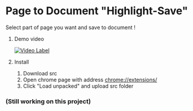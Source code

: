 # Page to Document "Highlight-Save"

Select part of page you want and save to document !


1. Demo video

    [![Video Label](http://img.youtube.com/vi/8zty4U6jumA/0.jpg)](https://www.youtube.com/watch?v=8zty4U6jumA)

2. Install

    1) Download src
    2) Open chrome page with address [chrome://extensions/](chrome://extensions/)
    3) Click "Load unpacked" and upload src folder
    

### (Still working on this project)